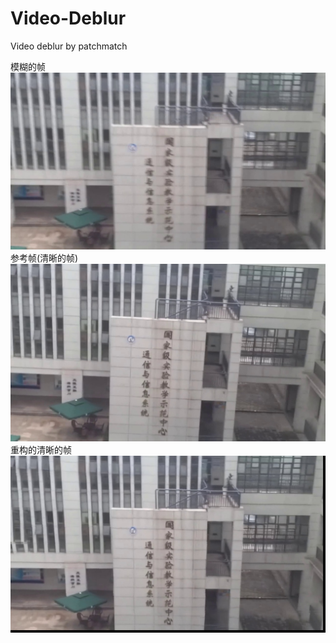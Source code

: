 # Video-Deblur
Video deblur by patchmatch

模糊的帧
![image text](demo1/building_blur.jpg) 
参考帧(清晰的帧)
![image text](demo1/building_sharp.jpg)
重构的清晰的帧
![image text](demo1/r+s+binlin_gray_blur103_sharp102_result_80_80_50_2.jpg)
